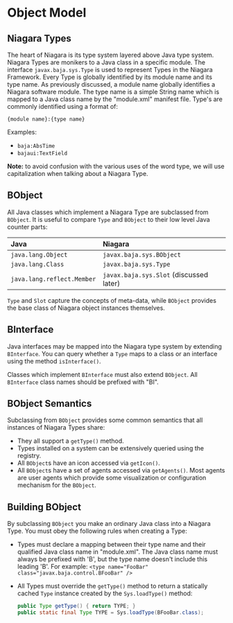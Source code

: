 # Object Model

## Niagara Types

The heart of Niagara is its type system layered above Java type system. Niagara Types are monikers to a Java class in a specific module. The interface `javax.baja.sys.Type` is used to represent Types in the Niagara Framework. Every Type is globally identified by its module name and its type name. As previously discussed, a module name globally identifies a Niagara software module. The type name is a simple String name which is mapped to a Java class name by the "module.xml" manifest file. Type's are commonly identified using a format of:

`{module name}:{type name}`

Examples:

* `baja:AbsTime`
* `bajaui:TextField`

**Note:** to avoid confusion with the various uses of the word type, we will use capitalization when talking about a Niagara Type.

## BObject

All Java classes which implement a Niagara Type are subclassed from `BObject`. It is useful to compare `Type` and `BObject` to their low level Java counter parts:

| Java                      | Niagara                       |
| :------------------------ | :---------------------------- |
| `java.lang.Object`        | `javax.baja.sys.BObject`      |
| `java.lang.Class`         | `javax.baja.sys.Type`         |
| `java.lang.reflect.Member`| `javax.baja.sys.Slot` (discussed later) |

`Type` and `Slot` capture the concepts of meta-data, while `BObject` provides the base class of Niagara object instances themselves.

## BInterface

Java interfaces may be mapped into the Niagara type system by extending `BInterface`. You can query whether a `Type` maps to a class or an interface using the method `isInterface()`.

Classes which implement `BInterface` must also extend `BObject`. All `BInterface` class names should be prefixed with "BI".

## BObject Semantics

Subclassing from `BObject` provides some common semantics that all instances of Niagara Types share:

* They all support a `getType()` method.
* Types installed on a system can be extensively queried using the registry.
* All `BObject`s have an icon accessed via `getIcon()`.
* All `BObject`s have a set of agents accessed via `getAgents()`. Most agents are user agents which provide some visualization or configuration mechanism for the `BObject`.

## Building BObject

By subclassing `BObject` you make an ordinary Java class into a Niagara Type. You must obey the following rules when creating a Type:

* Types must declare a mapping between their type name and their qualified Java class name in "module.xml". The Java class name must always be prefixed with 'B', but the type name doesn't include this leading 'B'. For example:
  `<type name="FooBar" class="javax.baja.control.BFooBar" />`

* All Types must override the `getType()` method to return a statically cached `Type` instance created by the `Sys.loadType()` method:

    ```java
    public Type getType() { return TYPE; }
    public static final Type TYPE = Sys.loadType(BFooBar.class);
    ```
